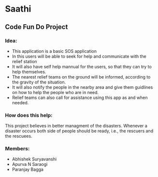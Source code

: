 # Saathi
## Code Fun Do Project

### Idea:

 - This application is a basic SOS application
 - In this users will be able to seek for help and communicate with the relief station
 - It will also have self help mannual for the users, so that they can try to help themselves.
 - The nearest relief teams on the ground will be informed, according to the gravity of the situation.
 - It will also notify the people in the nearby area and give them guidlines on how to help the people who are in need.
 - Relief teams can also call for assistance using this app as and when needed.

### How does this help:
This project believes in better managment of the disasters. Whenever a disaster occurs both side of people should be ready, i.e., the rescuers and the rescuees.

### Members:
 - Abhishek Suryavanshi
 - Apurva N Saraogi
 - Paranjay Bagga
